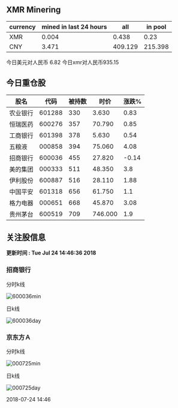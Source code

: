 ## XMR Minering

|currency|mined in last 24 hours|all|in pool|
|---|---|---|---|
|XMR|0.004|0.438|0.23|
|CNY|3.471|409.129|215.398|

今日美元对人民币 6.82	今日xmr对人民币935.15


## 今日重仓股 

|股名|代码|被持数|时价|涨跌%|
|---|---|---|---|---|
|农业银行|601288|330|3.630|0.83|
|恒瑞医药|600276|357|70.790|0.85|
|工商银行|601398|378|5.630|0.54|
|五粮液|000858|394|75.060|4.08|
|招商银行|600036|455|27.820|-0.14|
|美的集团|000333|511|48.350|3.8|
|伊利股份|600887|516|28.110|1.88|
|中国平安|601318|656|61.750|1.1|
|格力电器|000651|668|45.870|3.08|
|贵州茅台|600519|709|746.000|1.9|

## 关注股信息
**更新时间 : Tue Jul 24 14:46:36 2018**
### 招商银行 
分时k线

![600036min](http://image.sinajs.cn/newchart/min/n/sh600036.gif)

日k线

![600036day](http://image.sinajs.cn/newchart/daily/n/sh600036.gif)

### 京东方Ａ 
分时k线

![000725min](http://image.sinajs.cn/newchart/min/n/sz000725.gif)

日k线

![000725day](http://image.sinajs.cn/newchart/daily/n/sz000725.gif)

2018-07-24 14:46